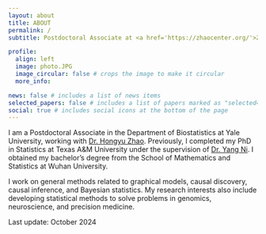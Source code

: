 ```yaml
---
layout: about
title: ABOUT
permalink: /
subtitle: Postdoctoral Associate at <a href='https://zhaocenter.org/'>Zhao Lab</a>. Department of Biostatistics, Yale University.

profile:
  align: left
  image: photo.JPG
  image_circular: false # crops the image to make it circular
  more_info:

news: false # includes a list of news items
selected_papers: false # includes a list of papers marked as "selected={true}"
social: true # includes social icons at the bottom of the page
---
```


I am a Postdoctoral Associate in the Department of Biostatistics at Yale University, working with [Dr. Hongyu Zhao](https://ysph.yale.edu/profile/hongyu-zhao/). Previously, I completed my PhD in Statistics at Texas A&M University under the supervision of [Dr. Yang Ni](https://nystat.github.io/yni/). I obtained my bachelor’s degree from the School of Mathematics and Statistics at Wuhan University.

I work on general methods related to graphical models, causal discovery, causal inference, and Bayesian statistics. My research interests also include developing statistical methods to solve problems in genomics, neuroscience, and precision medicine.

Last update: October 2024


